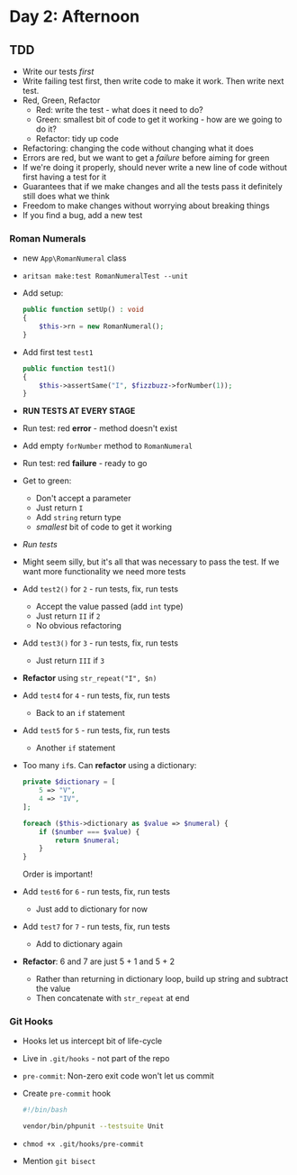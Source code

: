 # Day 2: Afternoon

## TDD

- Write our tests *first*
- Write failing test first, then write code to make it work. Then write next test.
- Red, Green, Refactor
    - Red: write the test - what does it need to do?
    - Green: smallest bit of code to get it working - how are we going to do it?
    - Refactor: tidy up code
- Refactoring: changing the code without changing what it does
- Errors are red, but we want to get a *failure* before aiming for green
- If we're doing it properly, should never write a new line of code without first having a test for it
- Guarantees that if we make changes and all the tests pass it definitely still does what we think
- Freedom to make changes without worrying about breaking things
- If you find a bug, add a new test

### Roman Numerals

- new `App\RomanNumeral` class
- `aritsan make:test RomanNumeralTest --unit`
- Add setup:

    ```php
    public function setUp() : void
    {
        $this->rn = new RomanNumeral();
    }
    ```

- Add first test `test1`

    ```php
    public function test1()
    {
        $this->assertSame("I", $fizzbuzz->forNumber(1));
    }
    ```
- **RUN TESTS AT EVERY STAGE**
- Run test: red **error** - method doesn't exist
- Add empty `forNumber` method to `RomanNumeral`
- Run test: red **failure** - ready to go
- Get to green:
    - Don't accept a parameter
    - Just return `I`
    - Add `string` return type
    - *smallest* bit of code to get it working
- *Run tests*
- Might seem silly, but it's all that was necessary to pass the test. If we want more functionality we need more tests
- Add `test2()` for `2` - run tests, fix, run tests
    - Accept the value passed (add `int` type)
    - Just return `II` if `2`
    - No obvious refactoring
- Add `test3()` for `3` - run tests, fix, run tests
    - Just return `III` if `3`
- **Refactor** using `str_repeat("I", $n)`
- Add `test4` for `4` - run tests, fix, run tests
    - Back to an `if` statement
- Add `test5` for `5` - run tests, fix, run tests
    - Another `if` statement
- Too many `if`s. Can **refactor** using a dictionary:

    ```php
    private $dictionary = [
        5 => "V",
        4 => "IV",
    ];
    ```

    ```php
    foreach ($this->dictionary as $value => $numeral) {
        if ($number === $value) {
            return $numeral;
        }
    }
    ```

    Order is important!

- Add `test6` for `6` - run tests, fix, run tests
    - Just add to dictionary for now
- Add `test7` for `7` - run tests, fix, run tests
    - Add to dictionary again
- **Refactor**: 6 and 7 are just 5 + 1 and 5 + 2
    - Rather than returning in dictionary loop, build up string and subtract the value
    - Then concatenate with `str_repeat` at end


### Git Hooks

- Hooks let us intercept bit of life-cycle
- Live in `.git/hooks` - not part of the repo
- `pre-commit`: Non-zero exit code won't let us commit
- Create `pre-commit` hook

    ```bash
    #!/bin/bash

    vendor/bin/phpunit --testsuite Unit
    ```

- `chmod +x .git/hooks/pre-commit`
- Mention `git bisect`

